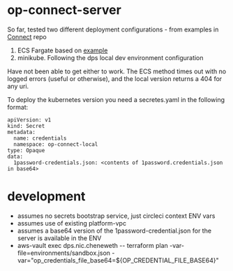 # op-connect-server

So far, tested two different deployment configurations - from examples in [Connect](https://github.com/1Password/connect) repo   
1. ECS Fargate based on [example](example.yaml)  
1. minikube. Following the dps local dev environment configuration  

Have not been able to get either to work. The ECS method times out with no logged errors (useful or otherwise), and the local version returns a 404 for any uri.  

To deploy the kubernetes version you need a secretes.yaml in the following format:

```
apiVersion: v1
kind: Secret
metadata:
  name: credentials
  namespace: op-connect-local
type: Opaque
data:
  1password-credentials.json: <contents of 1password.credentials.json in base64>
```

# development

- assumes no secrets bootstrap service, just circleci context ENV vars
- assumes use of existing platform-vpc
- assumes a base64 version of the 1password-credential.json for the server is available in the ENV
- aws-vault exec dps.nic.cheneweth -- terraform plan -var-file=environments/sandbox.json -var="op_credentials_file_base64=${OP_CREDENTIAL_FILE_BASE64}"

